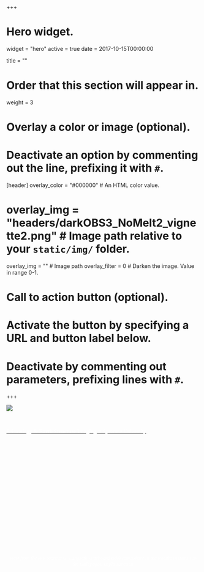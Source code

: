 +++
# Hero widget.
widget = "hero"
active = true
date = 2017-10-15T00:00:00

title = ""

# Order that this section will appear in.
weight = 3

# Overlay a color or image (optional).
#   Deactivate an option by commenting out the line, prefixing it with `#`.
[header]
  overlay_color = "#000000"  # An HTML color value.
  # overlay_img = "headers/darkOBS3_NoMelt2_vignette2.png"  # Image path relative to your `static/img/` folder.
  overlay_img = ""  # Image path
  overlay_filter = 0  # Darken the image. Value in range 0-1.

# Call to action button (optional).
#   Activate the button by specifying a URL and button label below.
#   Deactivate by commenting out parameters, prefixing lines with `#`.
+++
<!-- <center><font size="+15" color="#e6e6e6" face="montserrat"><b>JOSHUA RUSSELL</b></font></center> -->
<!-- <center><font size="6" color="#e6e6e6" face="ubuntu"><b>GEOPHYSICS | SEISMOLOGY  | EARTH STRUCTURE</b></font></center> -->

<!-- <div  class="fixed" ></div> -->

<!-- PARALLAX HEADER, BUT SLOW -->
<div class="item">
  <img src="https://jbrussell.github.io/img/headers/Langseth_2025.jpg" style="filter: brightness(0.8);"/>
  <!-- <div id="overlay"></div> -->
</div>


<a class="button3" href="#about"><font face="raleway" color="#FFFFFF">
<br></br>
<b> Seismology & Earth Structure Imaging </b>  at Syracuse University </font></a>
<div class="bottom"><font size="-1"></font></div>

<div style="display: table; height: 300px; overflow: hidden;">
  <div style="display: table-cell; vertical-align: top;">
    <div>
      <font size="-1" color="#FFFFFF" face="montserrat">
      <i>
      </i>
      </font>
    </div>
  </div>
</div>

<center>
<div style="display: table; height: 800px; overflow: hidden;">
  <div style="display: table-cell; vertical-align: top;">
    <div>
      <font size="-1" color="#FFFFFF" face="montserrat">
      <i>
      View from the R/V Marcus G. Langseth (starboard side) somewhere in the Pacific in transit to the Galápagos Triple Junction
      </i>
      </font>
    </div>
  </div>
</div>
</center>

<div style="margin-top: -45rem;">
</div>

